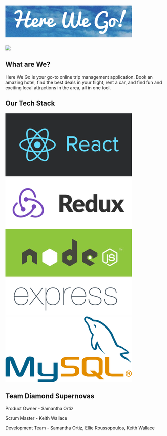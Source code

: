 # !['help'](/dist/assets/README/Here_We_Go_logo_sm.png)
<img src="https://travis-ci.org/Diamond-Supernovas/here-we-go.svg?branch=dev"/>

## What are We?
Here We Go is your go-to online trip management application.  Book an amazing hotel, find the best deals in your flight, rent a car, and find fun and exciting local attractions in the area, all in one tool.

## Our Tech Stack
!['React.js'](/dist/assets/README/Reactjs_logo_sm.png)
!['Redux'](/dist/assets/README/Redux_logo_sm.png)
!['Node.js'](/dist/assets/README/nodejs_logo_sm.jpg)
!['express.js'](/dist/assets/README/expressjs_logo_sm.png)
!['MySQL'](/dist/assets/README/MySQL_logo_sm.png)

## Team Diamond Supernovas
Product Owner - Samantha Ortiz

Scrum Master - Keith Wallace

Development Team - Samantha Ortiz, Ellie Roussopoulos, Keith Wallace
